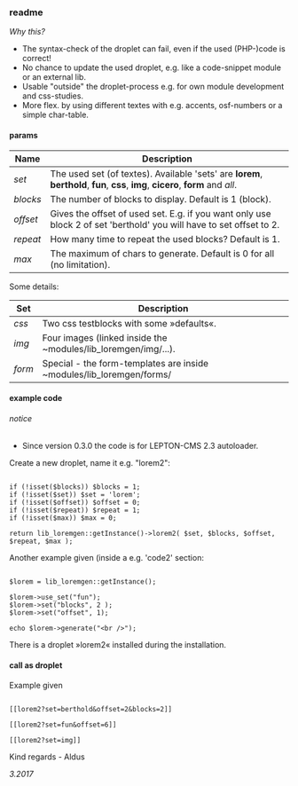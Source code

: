 ### readme
*Why this?*
- The syntax-check of the droplet can fail, even if the used (PHP-)code is correct!
- No chance to update the used droplet, e.g. like a code-snippet module or an external lib.
- Usable "outside" the droplet-process e.g. for own module development and css-studies.
- More flex. by using different textes with e.g. accents, osf-numbers or a simple char-table.

#### params
Name|Description
-----|-----
*set*|The used set (of textes). Available 'sets' are **lorem**, **berthold**, **fun**, **css**, **img**, **cicero**, **form** and *all*.
*blocks*|The number of blocks to display. Default is 1 (block).
*offset*|Gives the offset of used set. E.g. if you want only use block 2 of set 'berthold' you will have to set offset to 2.
*repeat*|How many time to repeat the used blocks? Default is 1.
*max*|The maximum of chars to generate. Default is 0 for all (no limitation).

Some details:

Set|Description
-----|-----
*css*|Two css testblocks with some »defaults«.
*img*|Four images (linked inside the ~modules/lib_loremgen/img/...).
*form*|Special - the form-templates are inside ~modules/lib_loremgen/forms/


#### example code

###### notice
- Since version 0.3.0 the code is for LEPTON-CMS 2.3 autoloader. 

Create a new droplet, name it e.g. "lorem2":

```code

if (!isset($blocks)) $blocks = 1;
if (!isset($set)) $set = 'lorem';
if (!isset($offset)) $offset = 0;
if (!isset($repeat)) $repeat = 1;
if (!isset($max)) $max = 0;

return lib_loremgen::getInstance()->lorem2( $set, $blocks, $offset, $repeat, $max );

```

Another example given (inside a e.g. 'code2' section:

```code

$lorem = lib_loremgen::getInstance();

$lorem->use_set("fun");
$lorem->set("blocks", 2 );
$lorem->set("offset", 1);

echo $lorem->generate("<br />");

```

There is a droplet »lorem2« installed during the installation.

#### call as droplet
Example given
```code

[[lorem2?set=berthold&offset=2&blocks=2]]

[[lorem2?set=fun&offset=6]]

[[lorem2?set=img]]

```

Kind regards - Aldus

*3.2017*
